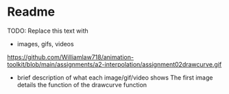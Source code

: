 # Readme

TODO: Replace this text with

* images, gifs, videos

https://github.com/Williamlaw718/animation-toolkit/blob/main/assignments/a2-interpolation/assignment02drawcurve.gif
* brief description of what each image/gif/video shows
The first image details the function of the drawcurve function
